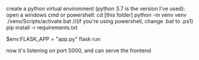create a python virtual environment (python 3.7 is the version I've used):
open a windows cmd or powershell:
cd [this folder]
python -m venv venv
./venv/Scripts/activate.bat //(if you're using powershell, change .bat to .ps1)
pip install -r requirements.txt

$env:FLASK_APP = "app.py"
flask run

now it's listening on port 5000, and can serve the frontend